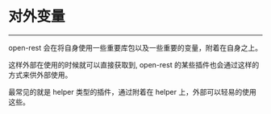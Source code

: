 # 对外变量
-----------------------

open-rest 会在将自身使用一些重要库包以及一些重要的变量，附着在自身之上。

这样外部在使用的时候就可以直接获取到, open-rest 的某些插件也会通过这样的方式来供外部使用。

最常见的就是 helper 类型的插件，通过附着在 helper 上，外部可以轻易的使用这些。
